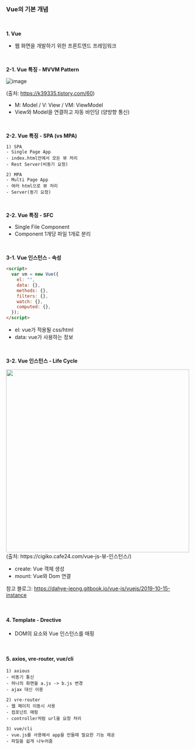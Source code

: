 ### Vue의 기본 개념

<br>

**1. Vue**

- 웹 화면을 개발하기 위한 프론트엔드 프레임워크

<br>

**2-1. Vue 특징 - MVVM Pattern**

![image](https://user-images.githubusercontent.com/62600984/117683418-01c63880-b1ef-11eb-916b-72ee76fa4c4d.png)

(출처: https://k39335.tistory.com/60)
- M: Model / V: View / VM: ViewModel
- View와 Model을 연결하고 자동 바인딩 (양방향 통신)

<br>

**2-2. Vue 특징 - SPA (vs MPA)**

```
1) SPA
- Single Page App
- index.html안에서 모든 뷰 처리
- Rest Server(비동기 요청)

2) MPA
- Multi Page App
- 여러 html으로 뷰 처리
- Server(동기 요청)
```

<br>

**2-2. Vue 특징 - SFC**

- Single File Component
- Component 1개당 파일 1개로 분리

<br>

**3-1. Vue 인스턴스 - 속성**

```html
<script>
  var vm = new Vue({
    el: "",
    data: {},
    methods: {},
    filters: {},
    watch: {},
    computed: {},
  });
</script>
```
- el: vue가 적용될 css/html
- data: vue가 사용하는 정보

<br>

**3-2. Vue 인스턴스 - Life Cycle**

<image src="https://user-images.githubusercontent.com/62600984/117687155-777fd380-b1f2-11eb-8803-21488507126f.png" width="500px">
(출처: https://cigiko.cafe24.com/vue-js-뷰-인스턴스/)

- create: Vue 객체 생성
- mount: Vue와 Dom 연결

참고 블로그: https://dahye-jeong.gitbook.io/vue-js/vuejs/2019-10-15-instance

<br>

#### 4. Template - Drective

- DOM의 요소와 Vue 인스턴스를 매핑

<br>

#### 5. axios, vre-router, vue/cli

```
1) axious
- 비동기 통신
- 하나의 화면을 a.js -> b.js 변경
- ajax 대신 이용

2) vre-router
- 웹 페이지 이동시 사용
- 컴포넌트 매핑
- controller처럼 url을 요청 처리

3) vue/cli
- vue.js를 사용해서 app을 만들때 필요한 기능 제공
- 파일을 쉽게 나누어줌
```
